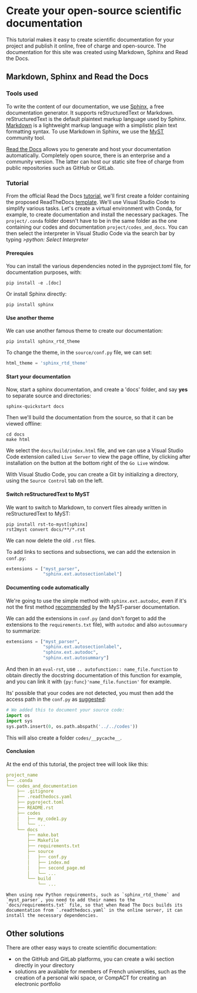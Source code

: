 # Create your open-source scientific documentation

This tutorial makes it easy to create scientific documentation for your project and publish it online, free of charge and open-source.
The documentation for this site was created using Markdown, Sphinx and Read the Docs.

## Markdown, Sphinx and Read the Docs

### Tools used

To write the content of our documentation, we use [Sphinx], a free documentation generator. It supports reStructuredText or Markdown.
reStructuredText is the default plaintext markup language used by Sphinx. [Markdown] is a lightweight markup language with a simplistic plain text formatting syntax. To use Markdown in Sphinx, we use the [MyST] community tool.

[Read the Docs] allows you to generate and host your documentation automatically. Completely open source, there is an enterprise and a community version. The latter can host our static site free of charge from public repositories such as GitHub or GitLab.

### Tutorial

From the official Read the Docs [tutorial], we'll first create a folder containing the proposed ReadTheDocs [template].
We'll use Visual Studio Code to simplify various tasks. Let's create a virtual environment with Conda, for example, to create documentation and install the necessary packages. The `project/.conda` folder doesn't have to be in the same folder as the one containing our codes and documentation `project/codes_and_docs`. You can then select the interpreter in Visual Studio Code via the search bar by typing *>python: Select Interpreter*

#### Prerequies

You can install the various dependencies noted in the pyproject.toml file, for documentation purposes, with:
```shell
pip install -e .[doc]
```

Or install Sphinx directly:
```shell
pip install sphinx
```

#### Use another theme

We can use another famous theme to create our documentation:
```shell
pip install sphinx_rtd_theme
```

To change the theme, in the `source/conf.py` file, we can set:
```python
html_theme = 'sphinx_rtd_theme'
```

#### Start your documentation

Now, start a sphinx documentation, and create a 'docs' folder, and say **yes** to separate source and directories:
```shell
sphinx-quickstart docs
```

Then we'll build the documentation from the source, so that it can be viewed offline:
```shell
cd docs
make html
```

We select the `docs/build/index.html` file, and we can use a Visual Studio Code extension called `Live Server` to view the page offline, by clicking after installation on the button at the bottom right of the `Go Live` window.

With Visual Studio Code, you can create a Git by initializing a directory, using the `Source Control` tab on the left.

#### Switch reStructuredText to MyST

We want to switch to Markdown, to convert files already written in reStructuredText to MyST:
```shell
pip install rst-to-myst[sphinx]
rst2myst convert docs/**/*.rst
```

We can now delete the old `.rst` files.

To add links to sections and subsections, we can add the extension in `conf.py`:
```python
extensions = ["myst_parser",
              "sphinx.ext.autosectionlabel"]
```

#### Documenting code automatically

We're going to use the simple method with `sphinx.ext.autodoc`, even if it's not the first method [recommended](https://myst-parser.readthedocs.io/en/latest/syntax/code_and_apis.html#sphinx-autodoc2) by the MyST-parser documentation.

We can add the extensions in `conf.py` (and don't forget to add the extensions to the `requirements.txt` file), with `autodoc` and also `autosummary` to summarize:
```python
extensions = ["myst_parser",
              "sphinx.ext.autosectionlabel",
              "sphinx.ext.autodoc",
              "sphinx.ext.autosummary"]
```

And then in an `eval-rst`, use `.. autofunction:: name_file.function` to obtain directly the docstring documentation of this function for example, and you can link it with `{py:func}'name_file.function'` for example.

Its' possible that your codes are not detected, you must then add the access path in the `conf.py` as [suggested](https://www.sphinx-doc.org/en/master/usage/extensions/autodoc.html):
```python
# We added this to document your source code:
import os
import sys
sys.path.insert(0, os.path.abspath('../../codes'))
```

This will also create a folder `codes/__pycache__`.

#### Conclusion

At the end of this tutorial, the project tree will look like this:
```yaml
project_name
├── .conda
└── codes_and_documentation
    ├── .gitignore
    ├── .readthedocs.yaml
    ├── pyproject.toml
    ├── README.rst
    ├── codes
    │   ├── my_code1.py
    │   └── ...
    └── docs
        ├── make.bat
        ├── Makefile
        ├── requirements.txt
        ├── source
        │   ├── conf.py
        │   ├── index.md
        │   ├── second_page.md
        │   └── ...
        └── build
            └── ...
```

```{note}
When using new Python requirements, such as `sphinx_rtd_theme` and `myst_parser`, you need to add their names to the `docs/requirements.txt` file, so that when Read The Docs builds its documentation from `.readthedocs.yaml` in the online server, it can install the necessary dependencies.
```

## Other solutions

There are other easy ways to create scientific documentation:
- on the GitHub and GitLab platforms, you can create a wiki section directly in your directory
- solutions are available for members of French universities, such as the creation of a personal wiki space, or CompACT for creating an electronic portfolio

[MyST]: https://myst-parser.readthedocs.io/en/latest/index.html
[Markdown]: https://www.markdownguide.org/
[Sphinx]: https://sphinx-tutorial.readthedocs.io/
[Read the Docs]: https://docs.readthedocs.io/en/stable/
[tutorial]: https://docs.readthedocs.io/en/stable/tutorial/index.html
[template]: https://github.com/readthedocs/tutorial-template/
